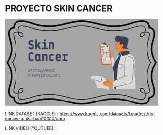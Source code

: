 # PROYECTO SKIN CANCER 

![imagen](https://github.com/JastCaro/ProyectoSkinCancer/blob/main/bannerskincancer.jpeg)

LINK DATASET (KAGGLE) : https://www.kaggle.com/datasets/kmader/skin-cancer-mnist-ham10000/data

LINK VIDEO (YOUTUBE) : 
